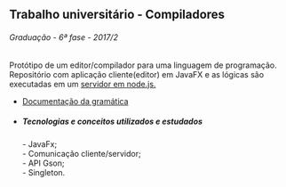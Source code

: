 ## Trabalho universitário - Compiladores
<h6>Graduação - 6ª fase - 2017/2</h6>

Protótipo de um editor/compilador para uma linguagem de programação. Repositório com aplicação cliente(editor) em JavaFX e as lógicas são executadas em um <a href="https://github.com/programmerGM/prototypeCompilerServer">servidor em node.js.</a>

* [Documentação da gramática](https://drive.google.com/open?id=1CnKkQoGPa3ZNdQvoOSotZuU8gVtbbJGJ)

* <h5>Tecnologias e conceitos utilizados e estudados</h5>
  - JavaFx; <br />
  - Comunicação cliente/servidor; <br />
  - API Gson; <br />
  - Singleton.

